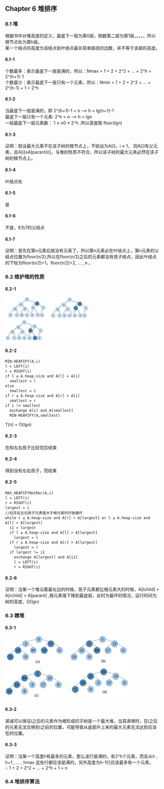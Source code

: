 ## Chapter 6  堆排序

### 6.1 堆
根据书中对堆高度的定义，最底下一层为第0层，倒数第二层为第1层，。。。，所以根节点处为第h层。     
某一个结点的高度为该结点到叶结点最长简单路径的边数，并不等于该层的高度。

#### 6.1-1
个数最多：表示最底下一层是满的，所以：Nmax = 1 + 2 + 2^2 + ... + 2^h = 2^(h+1)-1      
个数最少：表示最底下一层只有一个元素，所以：Nmin = 1 + 2 + 2^2 + ... + 2^(h-1) + 1 = 2^h       

#### 6.1-2    
当最底下一层是满的，即 2^(h+1)-1 = n --> h = lg(n+1)-1    
最底下一层只有一个元素: 2^h = n --> h = lgn    
一般最底下一层元素数： 1 ≤ n0 ≤ 2^h ,所以高度取 floor(lgn)    

#### 6.1-3   
证明：假设最大元素不在该子树的根节点上，不妨设为A[i]，i ≠ 1，  则A[i]有父元素，且A[i]≥A[parant(i)]，与堆的性质不符合，所以该子树的最大元素必然在该子树的根节点上。   

#### 6.1-4    
叶结点处

#### 6.1-5
是    

#### 6.1-6
不是，6为7的父结点       

#### 6.1-7      
证明：首先在第n元素后就没有元素了，所以第n元素必在叶结点上，第n元素的父结点位置为floor(n/2),所以在floor(n/2)之后的元素都没有孩子结点，因此叶结点的下标为floor(n/2)+1，floor(n/2)+2, ... , n 。     

### 6.2 维护堆的性质    

#### 6.2-1
![621](img/621.jpg)

#### 6.2-2

    MIN-HEAPIFY(A,i)
    l = LEFT(i)
    r = RIGHT(i)
    if l ≤ A.heap-size and A[l] < A[i]    
      smallest = l    
    else
      smallest = i
    if r ≤ A.heap-size and A[r] < A[i]
      smallest = r
    if i != smallest
      exchange A[i] and A[smallest]
      MIN-HEAPIFY(A,smallest)

T(n) = O(lgn)     

#### 6.2-3
在和左右孩子比较完后结束     

#### 6.2-4
得到没有左右孩子，而结束   

#### 6.2-5

    MAX_HEAPIFYNotRec(A,i)
    l = LEFT(i)
    r = RIGHT(i)
    largest = i
    //在存在左右孩子元素值大于根元素时开始循环
    while r ≤ A.heap-size and A[r] > A[largest] or l ≤ A.heap-size and A[l] > A[largest]
      i1 = largest
      if l ≤ A.heap-size and A[l] > A[largest]
        largest = l
      if r ≤ A.heap-size and A[r] > A[largest]
        largest = r
      if largest != i1    
        exchange A[largest] and A[i1]
        l = LEFT(i)
        r = RIGHT(i)

#### 6.2-6
证明：当某一个堆沿着最左边的时候，孩子元素都比根元素大的时候，A[lchild] > A[rchild] > A[parant] ,根元素值下降到最底层，此时为最坏的情况，运行时间为树的高度，Ω(lgn)      

### 6.3 建堆   

#### 6.3-1
![631](img/631.jpg)

#### 6.3-2
递减可以保证i之后的元素作为根形成的子树是一个最大堆，当其递增时，在i之后的元素无法交换到i之前的位置，可能导致从底部升上来的最大元素无法达到应该在的位置。

#### 6.3-3
证明：当某一个高度h有最多的元素，那么该行是满的，有2^h个元素，而且从h , h+1 , ... , hmax 这些行都应该是满的，另外高度为h-1行应该最多有一个元素，      
∴ 1 + 2 + 2^2 + ... + 2^h + 1 = n   

### 6.4 堆排序算法
